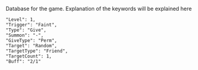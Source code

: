 Database for the game. Explanation of the keywords will be explained here

>

    "Level": 1,
    "Trigger": "Faint",
    "Type": "Give",
    "Summon": "-",
    "GiveType": "Perm",
    "Target": "Random",
    "TargetType": "Friend",
    "TargetCount": 1,
    "Buff": "2/1"
